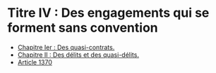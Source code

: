 # Titre IV : Des engagements qui se forment sans convention

- [Chapitre Ier : Des quasi-contrats.](chapitre-ier)
- [Chapitre II : Des délits et des quasi-délits.](chapitre-ii)
- [Article 1370](article-1370.md)
